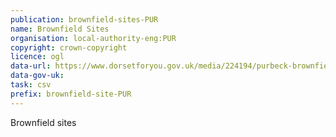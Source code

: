 ```yaml
---
publication: brownfield-sites-PUR
name: Brownfield Sites
organisation: local-authority-eng:PUR
copyright: crown-copyright
licence: ogl
data-url: https://www.dorsetforyou.gov.uk/media/224194/purbeck-brownfield-land-register-2017/doc/purbeck-brownfield-land-register-2017-12-31-protected.csv
data-gov-uk: 
task: csv
prefix: brownfield-site-PUR
---
```


Brownfield sites

